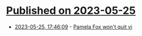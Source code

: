 # [Published on 2023-05-25](index.md)

* [2023-05-25, 17:46:09](https://lobste.rs/s/3lyfqb/pamela_fox_won_t_quit_vi) - [Pamela Fox won't quit vi](https://youtu.be/XL4XTr23b8U)
